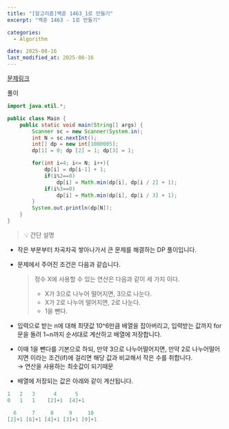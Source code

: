 ```yaml
---
title: "[알고리즘]백준 1463_1로 만들기"
excerpt: "백준 1463 - 1로 만들기"

categories:
  - Algorithm

date: 2025-08-16
last_modified_at: 2025-08-16
---
```


[문제링크](https://www.acmicpc.net/problem/1463)

풀이

```java
import java.util.*;

public class Main {
    public static void main(String[] args) {
        Scanner sc = new Scanner(System.in);
        int N = sc.nextInt();
        int[] dp = new int[1000005];
        dp[1] = 0; dp [2] = 1; dp[3] = 1;

        for(int i=4; i<= N; i++){
            dp[i] = dp[i-1] + 1;
            if(i%2==0)
                dp[i] = Math.min(dp[i], dp[i / 2] + 1);
            if(i%3==0)
                dp[i] = Math.min(dp[i], dp[i / 3] + 1);
        }
        System.out.println(dp[N]);
    }
}

```

> 💡 간단 설명

- 작은 부분부터 차곡차곡 쌓아나가서 큰 문제를 해결하는 DP 풀이입니다.
- 문제에서 주어진 조건은 다음과 같습니다.

  > 정수 X에 사용할 수 있는 연산은 다음과 같이 세 가지 이다.
  >
  > - X가 3으로 나누어 떨어지면, 3으로 나눈다.
  > - X가 2로 나누어 떨어지면, 2로 나눈다.
  > - 1을 뺀다.

- 입력으로 받는 n에 대해 최댓값 10^6만큼 배열을 잡아버리고, 입력받는 값까지 for문을 돌려 1~n까지 순서대로 계산하고 배열에 저장합니다.
- 이때 1을 뺀다를 기본으로 하되, 만약 3으로 나누어떨어지면, 만약 2로 나누어떨어지면 이라는 조건(if)에 걸리면 해당 값과 비교해서 작은 수를 취합니다. </br>
  → 연산을 사용하는 최솟값이 되기때문
- 배열에 저장되는 값은 아래와 같이 계산됩니다.

```java
1   2   3      4      5
0   1   1    [2]+1  [4]+1

  6     7     8     9     10
[2]+1 [6]+1 [4]+1 [3]+1 [9]+1
```
